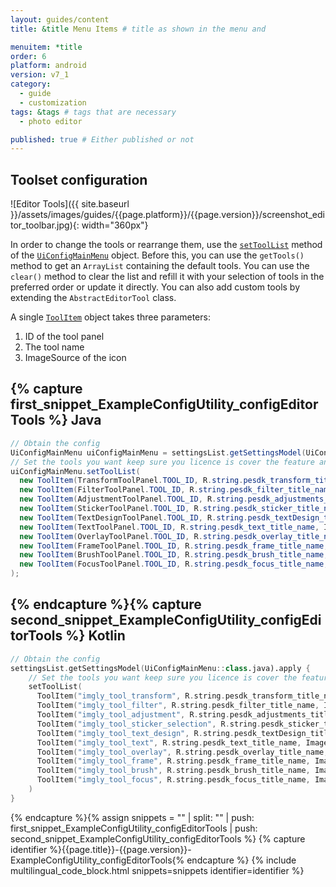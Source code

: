 ```yaml
---
layout: guides/content
title: &title Menu Items # title as shown in the menu and

menuitem: *title
order: 6
platform: android
version: v7_1
category:
  - guide
  - customization
tags: &tags # tags that are necessary
  - photo editor

published: true # Either published or not
---
```


## Toolset configuration

![Editor Tools]({{ site.baseurl }}/assets/images/guides/{{page.platform}}/{{page.version}}/screenshot_editor_toolbar.jpg){: width="360px"}

In order to change the tools or rearrange them, use the [`setToolList`]({{site.baseurl}}/apidocs/{{page.platform}}/{{page.version}}/index.html?ly/img/android/pesdk/ui/model/state/UiConfigMainMenu.html) method of the [`UiConfigMainMenu`]({{site.baseurl}}/apidocs/{{page.platform}}/{{page.version}}/index.html?ly/img/android/pesdk/ui/model/state/UiConfigMainMenu.html) object. Before this, you can use the `getTools()` method to get an `ArrayList` containing the default tools. You can use the `clear()` method to clear the list and refill it with your selection of tools in the preferred order or update it directly. You can also add custom tools by extending
the `AbstractEditorTool` class.

A single [`ToolItem`]({{site.baseurl}}/apidocs/{{page.platform}}/{{page.version}}/index.html?ly/img/android/pesdk/ui/panels/item/ToolItem.html) object takes three parameters:

1. ID of the tool panel
2. The tool name
3. ImageSource of the icon

{% capture first_snippet_ExampleConfigUtility_configEditorTools %}
Java
---
``````java
// Obtain the config
UiConfigMainMenu uiConfigMainMenu = settingsList.getSettingsModel(UiConfigMainMenu.class);
// Set the tools you want keep sure you licence is cover the feature and do not forget to include the correct modules in your build.gradle
uiConfigMainMenu.setToolList(
  new ToolItem(TransformToolPanel.TOOL_ID, R.string.pesdk_transform_title_name, ImageSource.create(R.drawable.imgly_icon_tool_transform)),
  new ToolItem(FilterToolPanel.TOOL_ID, R.string.pesdk_filter_title_name, ImageSource.create(R.drawable.imgly_icon_tool_filters)),
  new ToolItem(AdjustmentToolPanel.TOOL_ID, R.string.pesdk_adjustments_title_name, ImageSource.create(R.drawable.imgly_icon_tool_adjust)),
  new ToolItem(StickerToolPanel.TOOL_ID, R.string.pesdk_sticker_title_name, ImageSource.create(R.drawable.imgly_icon_tool_sticker)),
  new ToolItem(TextDesignToolPanel.TOOL_ID, R.string.pesdk_textDesign_title_name, ImageSource.create(R.drawable.imgly_icon_tool_text_design)),
  new ToolItem(TextToolPanel.TOOL_ID, R.string.pesdk_text_title_name, ImageSource.create(R.drawable.imgly_icon_tool_text)),
  new ToolItem(OverlayToolPanel.TOOL_ID, R.string.pesdk_overlay_title_name, ImageSource.create(R.drawable.imgly_icon_tool_overlay)),
  new ToolItem(FrameToolPanel.TOOL_ID, R.string.pesdk_frame_title_name, ImageSource.create(R.drawable.imgly_icon_tool_frame)),
  new ToolItem(BrushToolPanel.TOOL_ID, R.string.pesdk_brush_title_name, ImageSource.create(R.drawable.imgly_icon_tool_brush)),
  new ToolItem(FocusToolPanel.TOOL_ID, R.string.pesdk_focus_title_name, ImageSource.create(R.drawable.imgly_icon_tool_focus))
);
``````
{% endcapture %}{% capture second_snippet_ExampleConfigUtility_configEditorTools %}
Kotlin
---
``````kotlin
// Obtain the config
settingsList.getSettingsModel(UiConfigMainMenu::class.java).apply {
    // Set the tools you want keep sure you licence is cover the feature and do not forget to include the correct modules in your build.gradle
    setToolList(
      ToolItem("imgly_tool_transform", R.string.pesdk_transform_title_name, ImageSource.create(R.drawable.imgly_icon_tool_transform)),
      ToolItem("imgly_tool_filter", R.string.pesdk_filter_title_name, ImageSource.create(R.drawable.imgly_icon_tool_filters)),
      ToolItem("imgly_tool_adjustment", R.string.pesdk_adjustments_title_name, ImageSource.create(R.drawable.imgly_icon_tool_adjust)),
      ToolItem("imgly_tool_sticker_selection", R.string.pesdk_sticker_title_name, ImageSource.create(R.drawable.imgly_icon_tool_sticker)),
      ToolItem("imgly_tool_text_design", R.string.pesdk_textDesign_title_name, ImageSource.create(R.drawable.imgly_icon_tool_text_design)),
      ToolItem("imgly_tool_text", R.string.pesdk_text_title_name, ImageSource.create(R.drawable.imgly_icon_tool_text)),
      ToolItem("imgly_tool_overlay", R.string.pesdk_overlay_title_name, ImageSource.create(R.drawable.imgly_icon_tool_overlay)),
      ToolItem("imgly_tool_frame", R.string.pesdk_frame_title_name, ImageSource.create(R.drawable.imgly_icon_tool_frame)),
      ToolItem("imgly_tool_brush", R.string.pesdk_brush_title_name, ImageSource.create(R.drawable.imgly_icon_tool_brush)),
      ToolItem("imgly_tool_focus", R.string.pesdk_focus_title_name, ImageSource.create(R.drawable.imgly_icon_tool_focus))
    )
}
``````
{% endcapture %}{% assign snippets = "" | split: "" | push: first_snippet_ExampleConfigUtility_configEditorTools | push: second_snippet_ExampleConfigUtility_configEditorTools %}
{% capture identifier %}{{page.title}}-{{page.version}}-ExampleConfigUtility_configEditorTools{% endcapture %}
{% include multilingual_code_block.html snippets=snippets identifier=identifier %}
